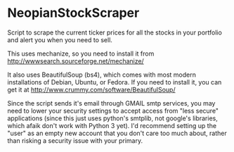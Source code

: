 # NeopianStockScraper
Script to scrape the current ticker prices for all the stocks in your portfolio and alert you when you need to sell.

This uses mechanize, so you need to install it from http://wwwsearch.sourceforge.net/mechanize/

It also uses BeautifulSoup (bs4), which comes with most modern installations of Debian, Ubuntu, or Fedora. 
If you need to install it, you can get it at http://www.crummy.com/software/BeautifulSoup/

Since the script sends it's email through GMAIL smtp services, you may need to lower your security settings to accept access from "less secure" applications (since this just uses python's smtplib, not google's libraries, which afaik don't work with Python 3 yet). I'd recommend setting up the "user" as an empty new account that you don't care too much about, rather than risking a security issue with your primary.
